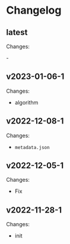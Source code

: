 # Changelog

## latest

Changes:

\-

## v2023-01-06-1

Changes:

- algorithm

## v2022-12-08-1

Changes:

- `metadata.json`

## v2022-12-05-1

Changes:

- Fix

## v2022-11-28-1

Changes:

- init
